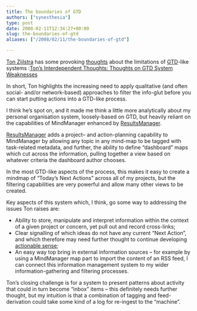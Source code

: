 ```yaml
---
title: The boundaries of GTD
authors: ["synesthesia"]
type: post
date: 2008-02-11T12:34:27+00:00
slug: the-boundaries-of-gtd 
aliases: ["/2008/02/11/the-boundaries-of-gtd"]

---
```

[Ton Zijlstra][1] <font color="#0000ff"></font>has some provoking [thoughts][2] about the limitations of [GTD][3]-like systems :[Ton&#8217;s Interdependent Thoughts: Thoughts on GTD System Weaknesses][2]

In short, Ton highlights the increasing need to apply qualitative (and often social- and/or network-based) approaches to filter the info-glut before you can start putting actions into a GTD-like process.

I think he’s spot on, and it made me think a little more analytically about my personal organisation system, loosely-based on GTD, but heavily reliant on the capabilities of MindManager enhanced by [ResultsManager][4].

[ResultsManager][4] adds a project– and action-planning capability to MindManager by allowing any topic in any mind-map to be tagged with task-related metadata, and further, the ability to define “dashboard” maps which cut across the information, pulling together a view based on whatever criteria the dashboard author chooses.

In the most GTD-like aspects of the process, this makes it easy to create a mindmap of “Today’s Next Actions” across all of my projects, but the filtering capabilities are very powerful and allow many other views to be created.

Key aspects of this system which, I think, go some way to addressing the issues Ton raises are:

  * Ability to store, manipulate and interpret information within the context of a given project or concern, yet pull out and record cross-links;
  * Clear signalling of which ideas do not have any current “Next Action”, and which therefore may need further thought to continue developing [actionable sense][5];
  * An easy way top bring in external information sources – for example by using a MindManager map part to import the content of an RSS feed, I can connect this information management system to my wider information-gathering and filtering processes.

Ton’s closing challenge is for a system to present patterns about activity that could in turn become “inbox” items – this definitely needs further thought, but my intuition is that a combination of tagging and feed-derivation could take some kind of a log for re-ingest to the “machine”.

 [1]: https://www.zylstra.org/blog/
 [2]: https://www.zylstra.org/blog/archives/2008/01/thoughts_on_gtd.html
 [3]: https://en.wikipedia.org/wiki/Getting_Things_Done
 [4]: https://www.gyronix.com/resultmanager.php
 [5]: https://www.zylstra.org/blog/archives/001161.html